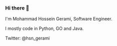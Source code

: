 ### Hi there 👋

I'm Mohammad Hossein Gerami, Software Engineer.

I mostly code in Python, GO and Java.

Twitter: @hsn_gerami
